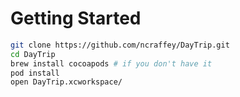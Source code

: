 # Getting Started

```bash
git clone https://github.com/ncraffey/DayTrip.git
cd DayTrip
brew install cocoapods # if you don't have it
pod install
open DayTrip.xcworkspace/
```
